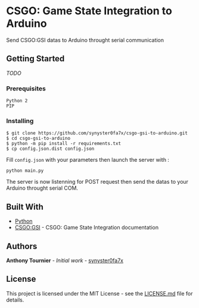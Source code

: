 # CSGO: Game State Integration to Arduino

Send CSGO:GSI datas to Arduino throught serial communication

## Getting Started

*TODO*

### Prerequisites

```
Python 2
PIP
```

### Installing

```
$ git clone https://github.com/synyster0fa7x/csgo-gsi-to-arduino.git
$ cd csgo-gsi-to-arduino
$ python -m pip install -r requirements.txt
$ cp config.json.dist config.json
```

Fill `config.json` with your parameters then launch the server with :

```
python main.py
```

The server is now listenning for POST request then send the datas to your Arduino throught serial COM.

## Built With

* [Python](https://www.python.org/)
* [CSGO:GSI](https://developer.valvesoftware.com/wiki/Counter-Strike:_Global_Offensive_Game_State_Integration) - CSGO: Game State Integration documentation

## Authors

**Anthony Tournier** - *Initial work* - [synyster0fa7x](https://github.com/synyster0fa7x)

## License

This project is licensed under the MIT License - see the [LICENSE.md](LICENSE.md) file for details.